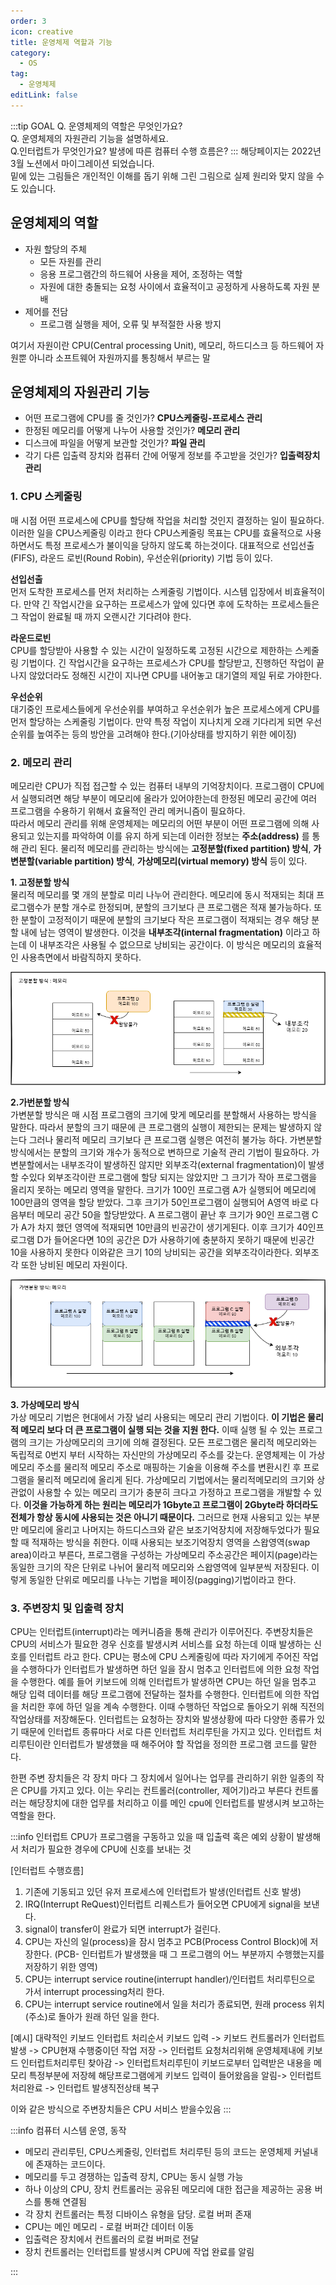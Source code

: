 ```yaml
---
order: 3
icon: creative
title: 운영체제 역할과 기능
category:
  - OS
tag:
  - 운영체제
editLink: false
---
```


:::tip GOAL
Q. 운영체제의 역할은 무엇인가요?  
Q. 운영체제의 자원관리 기능을 설명하세요.  
Q.인터럽트가 무엇인가요? 발생에 따른 컴퓨터 수행 흐름은?
:::
해당페이지는 2022년 3월 노션에서 마이그레이션 되었습니다.  
밑에 있는 그림들은 개인적인 이해를 돕기 위해 그린 그림으로 실제 원리와 맞지 않을 수도 있습니다.

## 운영체제의 역할

- 자원 할당의 주체
  - 모든 자원를 관리
  - 응용 프로그램간의 하드웨어 사용을 제어, 조정하는 역할
  - 자원에 대한 충돌되는 요청 사이에서 효율적이고 공정하게 사용하도록 자원 분배
- 제어를 전담
  - 프로그램 실행을 제어, 오류 및 부적절한 사용 방지

여기서 자원이란 CPU(Central processing Unit), 메모리, 하드디스크 등 하드웨어 자원뿐 아니라 소프트웨어 자원까지를 통칭해서 부르는 말

## 운영체제의 자원관리 기능

- 어떤 프로그램에 CPU를 줄 것인가? **CPU스케줄링-프로세스 관리**
- 한정된 메모리를 어떻게 나누어 사용할 것인가? **메모리 관리**
- 디스크에 파일을 어떻게 보관할 것인가? **파일 관리**
- 각기 다른 입출력 장치와 컴퓨터 간에 어떻게 정보를 주고받을 것인가? **입출력장치 관리**

### 1. CPU 스케줄링

매 시점 어떤 프로세스에 CPU를 할당해 작업을 처리할 것인지 결정하는 일이 필요하다. 이러한 일을 CPU스케줄링 이라고 한다 CPU스케줄링 목표는 CPU를 효율적으로 사용하면서도 특정 프로세스가 불이익을 당하지 않도록 하는것이다. 대표적으로 선입선출(FIFS), 라운드 로빈(Round Robin), 우선순위(priority) 기법 등이 있다.

**선입선출**  
먼저 도착한 프로세스를 먼저 처리하는 스케줄링 기법이다. 시스템 입장에서 비효율적이다. 만약 긴 작업시간을 요구하는 프로세스가 앞에 있다면 후에 도착하는 프로세스들은 그 작업이 완료될 때 까지 오랜시간 기다려야 한다.

**라운드로빈**  
CPU를 할당받아 사용할 수 있는 시간이 일정하도록 고정된 시간으로 제한하는 스케줄링 기법이다. 긴 작업시간을 요구하는 프로세스가 CPU를 할당받고, 진행하던 작업이 끝나지 않았더라도 정해진 시간이 지나면 CPU를 내어놓고 대기열의 제일 뒤로 가야한다.

**우선순위**  
대기중인 프로세스들에게 우선순위를 부여하고 우선순위가 높은 프로세스에게 CPU를 먼저 할당하는 스케줄링 기법이다.
만약 특정 작업이 지나치게 오래 기다리게 되면 우선순위를 높여주는 등의 방안을 고려해야 한다.(기아상태를 방지하기 위한 에이징)

### 2. 메모리 관리

메모리란 CPU가 직접 접근할 수 있는 컴퓨터 내부의 기억장치이다. 프로그램이 CPU에서 실행되려면 해당 부분이 메모리에 올라가 있어야한는데 한정된 메모리 공간에 여러 프로그램을 수용하기 위해서 효율적인 관리 메커니즘이 필요하다.  
따라서 메모리 관리를 위해 운영체제는 메모리의 어떤 부분이 어떤 프로그램에 의해 사용되고 있는지를 파악하여 이를 유지 하게 되는데 이러한 정보는 **주소(address)** 를 통해 관리 된다.
물리적 메모리를 관리하는 방식에는 **고정분할(fixed partition) 방식**, **가변분할(variable partition) 방식**, **가상메모리(virtual memory) 방식** 등이 있다.

**1. 고정분할 방식**  
물리적 메모리를 몇 개의 분할로 미리 나누어 관리한다. 메모리에 동시 적재되는 최대 프로그램수가 분할 개수로 한정되며, 분할의 크기보다 큰 프로그램은 적재 불가능하다. 또한 분할이 고정적이기 때문에 분할의 크기보다 작은 프로그램이 적재되는 경우 해당 분할 내에 남는 영역이 발생한다. 이것을 **내부조각(internal fragmentation)** 이라고 하는데 이 내부조각은 사용될 수 없으므로 낭비되는 공간이다. 이 방식은 메모리의 효율적인 사용측면에서 바람직하지 못하다.

![고정분할](./img/3-%EA%B3%A0%EC%A0%95%EB%B6%84%ED%95%A0-%EB%B0%A9%EC%8B%9D.png)

**2.가번분할 방식**  
가변분할 방식은 매 시점 프로그램의 크기에 맞게 메모리를 분할해서 사용하는 방식을 말한다. 따라서 분할의 크기 때문에 큰 프로그램의 실행이 제한되는 문제는 발생하지 않는다 그러나 물리적 메모리 크기보다 큰 프로그램 실행은 여전히 불가능 하다. 가변분할 방식에서는 분할의 크기와 개수가 동적으로 변하므로 기술적 관리 기법이 필요하다. 가변분할에서는 내부조각이 발생하진 않지만 외부조각(external fragmentation)이 발생 할 수있다 외부조각이란 프로그램에 할당 되지는 않았지만 그 크기가 작아 프로그램을 올리지 못하는 메모리 영역을 말한다. 크기가 100인 프로그램 A가 실행되어 메모리에 100만큼의 영역을 할당 받았다. 그후 크기가 50인프로그램이 실행되어 A영역 바로 다음부터 메모리 공간 50을 할당받았다. A 프로그램이 끝난 후 크기가 90인 프로그램 C가 A가 차지 했던 영역에 적재되면 10만큼의 빈공간이 생기게된다. 이후 크기가 40인프로그램 D가 들어온다면 10의 공간은 D가 사용하기에 충분하지 못하기 때문에 빈공간 10을 사용하지 못한다 이와같은 크기 10의 낭비되는 공간을 외부조각이라한다. 외부조각 또한 낭비된 메모리 자원이다.

![가번분할](./img/3-%EA%B0%80%EB%B3%80%EB%B6%84%ED%95%A0-%EB%B0%A9%EC%8B%9D.png)

**3. 가상메모리 방식**  
가상 메모리 기법은 현대에서 가장 널리 사용되는 메모리 관리 기법이다. **이 기법은 물리적 메모리 보다 더 큰 프로그램이 실행 되는 것을 지원 한다.** 이때 실행 될 수 있는 프로그램의 크기는 가상메모리의 크기에 의해 결정된다.
모든 프로그램은 물리적 메모리와는 독립적로 0번지 부터 시작하는 자신만의 가상메모리 주소를 갖는다. 운영체제는 이 가상메모리 주소를 물리적 메모리 주소로 매핑하는 기술을 이용해 주소를 변환시킨 후 프로그램을 물리적 메모리에 올리게 된다.
가상메모리 기법에서는 물리적메모리의 크기와 상관없이 사용할 수 있는 메모리 크기가 충분히 크다고 가정하고 프로그램을 개발할 수 있다. **이것을 가능하게 하는 원리는 메모리가 1Gbyte고 프로그램이 2Gbyte라 하더라도 전체가 항상 동시에 사용되는 것은 아니기 때문이다.** 그러므로 현재 사용되고 있는 부분만 메모리에 올리고 나머지는 하드디스크와 같은 보조기억장치에 저장해두었다가 필요할 때 적재하는 방식을 취한다. 이때 사용되는 보조기억장치 영역을 스왑영역(swap area)이라고 부른다, 프로그램을 구성하는 가상메모리 주소공간은 페이지(page)라는 동일한 크기의 작은 단위로 나뉘어 물리적 메모리와 스왑영역에 일부분씩 저장된다. 이렇게 동일한 단위로 메모리를 나누는 기법을 페이징(pagging)기법이라고 한다.

### 3. 주변장치 및 입출력 장치

CPU는 인터럽트(interrupt)라는 메커니즘을 통해 관리가 이루어진다. 주변장치들은 CPU의 서비스가 필요한 경우 신호를 발생시켜 서비스를 요청 하는데 이때 발생하는 신호를 인터럽트 라고 한다. CPU는 평소에 CPU 스케줄링에 따라 자기에게 주어진 작업을 수행하다가 인터럽트가 발생하면 하던 일을 잠시 멈추고 인터럽트에 의한 요청 작업을 수행한다. 예를 들어 키보드에 의해 인터럽트가 발생하면 CPU는 하던 일을 멈추고 해당 입력 데이터를 해당 프로그램에 전달하는 절차를 수행한다. 인터럽트에 의한 작업을 처리한 후에 하던 일을 계속 수행한다. 이때 수행하던 작업으로 돌아오기 위해 직전의 작업상태를 저장해둔다. 인터럽트는 요청하는 장치와 발생상황에 따라 다양한 종류가 있기 때문에 인터럽트 종류마다 서로 다른 인터럽트 처리루틴을 가지고 있다. 인터럽트 처리루틴이란 인터럽트가 발생했을 때 해주어야 할 작업을 정의한 프로그램 코드를 말한다.

한편 주변 장치들은 각 장치 마다 그 장치에서 일어나는 업무를 관리하기 위한 일종의 작은 CPU를 가지고 있다.
이는 우리는 컨트롤러(controller, 제어기)라고 부른다 컨트롤러는 해당장치에 대한 업무를 처리하고 이를 메인 cpu에 인터럽트를 발생시켜 보고하는 역할을 한다.

:::info 인터럽트
CPU가 프로그램을 구동하고 있을 때 입출력 혹은 예외 상황이 발생해서 처리가 필요한 경우에 CPU에 신호를 보내는 것

[인터럽트 수행흐름]

1. 기존에 기동되고 있던 유저 프로세스에 인터럽트가 발생(인터럽트 신호 발생)
2. IRQ(Interrupt ReQuest)인터럽트 리퀘스트가 들어오면 CPU에게 signal을 보낸다.
3. signal이 transfer이 완료가 되면 interrupt가 걸린다.
4. CPU는 자신의 일(process)을 잠시 멈추고 PCB(Process Control Block)에 저장한다.
   (PCB- 인터럽트가 발생했을 때 그 프로그램의 어느 부분까지 수행했는지를 저장하기 위한 영역)
5. CPU는 interrupt service routine(interrupt handler)/인터럽트 처리루틴으로 가서 interrupt processing처리 한다.
6. CPU는 interrupt service routine에서 일을 처리가 종료되면, 원래 process 위치(주소)로 돌아가 원래 하던 일을 한다.

[예시]
대략적인 키보드 인터럽트 처리순서
키보드 입력 -> 키보드 컨트롤러가 인터럽트 발생 -> CPU현재 수행중이던 작업 저장 -> 인터럽트 요청처리위해 운영체제내에 키보드 인터럽트처리루틴 찾아감 -> 인터럽트처리루틴이 키보드로부터 입력받은 내용을 메모리 특정부분에 저장헤 해당프로그램에게 키보드 입력이 들어왔음을 알림-> 인터럽트 처리완료 -> 인터럽트 발생직전상태 복구

이와 같은 방식으로 주변장치들은 CPU 서비스 받을수있음
:::

:::info 컴퓨터 시스템 운영, 동작

- 메모리 관리루틴, CPU스케줄링, 인터럽트 처리루틴 등의 코드는 운영체제 커널내에 존재하는 코드이다.
- 메모리를 두고 경쟁하는 입출력 장치, CPU는 동시 실행 가능
- 하나 이상의 CPU, 장치 컨트롤러는 공유된 메모리에 대한 접근을 제공하는 공용 버스를 통해 연결됨
- 각 장치 컨트롤러는 특정 디바이스 유형을 담당. 로컬 버퍼 존재
- CPU는 메인 메모리 - 로컬 버퍼간 데이터 이동
- 입출력은 장치에서 컨트롤러의 로컬 버퍼로 전달
- 장치 컨트롤러는 인터럽트를 발생시켜 CPU에 작업 완료를 알림

:::
